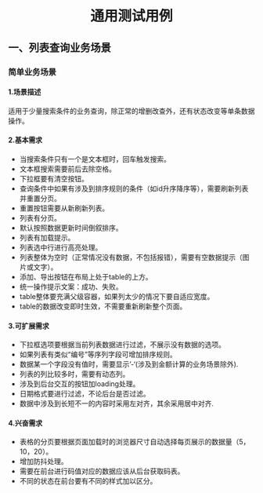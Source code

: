 <center>

# 通用测试用例
</center>

## 一、列表查询业务场景
### 简单业务场景
#### 1.场景描述
适用于少量搜索条件的业务查询，除正常的增删改查外，还有状态改变等单条数据操作。
#### 2.基本需求
* 当搜索条件只有一个是文本框时，回车触发搜索。
* 文本框搜索需要前后去除空格。
* 下拉框要有清空按钮。
* 查询条件中如果有涉及到排序规则的条件（如id升序降序等），需要刷新列表并重置分页。
* 重置按钮需要从新刷新列表。
* 列表有分页。
* 默认按照数据更新时间倒叙排序。
* 列表有加载提示。
* 列表选中行进行高亮处理。
* 列表整体为空时（正常情况没有数据，不包括报错），需要有空数据提示（图片或文字）。
* 添加、导出按钮在布局上处于table的上方。
* 统一操作提示文案：成功、失败。
* table整体要充满父级容器，如果列太少的情况下要自适应宽度。
* table的数据改变即时生效，不需要重新刷新整个页面。
#### 3.可扩展需求
* 下拉框选项要根据当前列表数据进行过滤，不展示没有数据的选项。
* 如果列表有类似“编号”等序列字段可增加排序规则。
* 数据某一个字段没有值时，需要显示’-‘(涉及到金额计算的业务场景除外).
* 列表的列比较多时，需要有动态列。
* 涉及到后台交互的按钮加loading处理。
* 日期格式要进行过滤，不论后台是否过滤。
* 数据中涉及到长短不一的内容时采用左对齐，其余采用居中对齐.
#### 4.兴奋需求
* 表格的分页要根据页面加载时的浏览器尺寸自动选择每页展示的数据量（5，10，20）。
* 增加防抖处理。
* 需要在前台进行码值对应的数据应该从后台获取码表。
* 不同的状态在前台要有不同的样式加以区分。